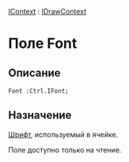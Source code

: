 ﻿---
Link: .IDrawContext.@Font
---

[IContext](..\IContext.Default) : [IDrawContext](Default)

# Поле Font

## Описание

    Font :Ctrl.IFont;

## Назначение

[Шрифт](topic:.Custom.ComClasses.Ctrl.IFont.Default), используемый в ячейке.

Поле доступно только на чтение.